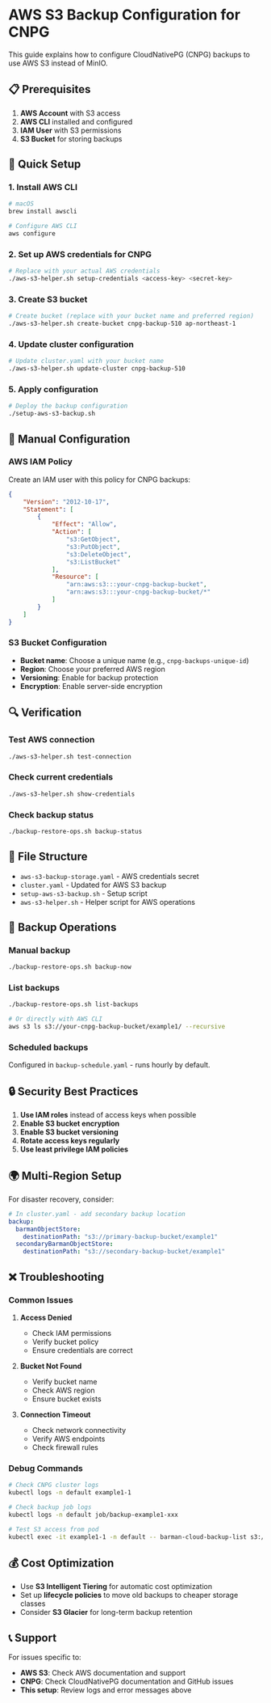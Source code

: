 # AWS S3 Backup Configuration for CNPG

This guide explains how to configure CloudNativePG (CNPG) backups to use AWS S3 instead of MinIO.

## 📋 Prerequisites

1. **AWS Account** with S3 access
2. **AWS CLI** installed and configured
3. **IAM User** with S3 permissions
4. **S3 Bucket** for storing backups

## 🚀 Quick Setup

### 1. Install AWS CLI
```bash
# macOS
brew install awscli

# Configure AWS CLI
aws configure
```

### 2. Set up AWS credentials for CNPG
```bash
# Replace with your actual AWS credentials
./aws-s3-helper.sh setup-credentials <access-key> <secret-key>
```

### 3. Create S3 bucket
```bash
# Create bucket (replace with your bucket name and preferred region)
./aws-s3-helper.sh create-bucket cnpg-backup-510 ap-northeast-1
```

### 4. Update cluster configuration
```bash
# Update cluster.yaml with your bucket name
./aws-s3-helper.sh update-cluster cnpg-backup-510
```

### 5. Apply configuration
```bash
# Deploy the backup configuration
./setup-aws-s3-backup.sh
```

## 🔧 Manual Configuration

### AWS IAM Policy
Create an IAM user with this policy for CNPG backups:

```json
{
    "Version": "2012-10-17",
    "Statement": [
        {
            "Effect": "Allow",
            "Action": [
                "s3:GetObject",
                "s3:PutObject",
                "s3:DeleteObject",
                "s3:ListBucket"
            ],
            "Resource": [
                "arn:aws:s3:::your-cnpg-backup-bucket",
                "arn:aws:s3:::your-cnpg-backup-bucket/*"
            ]
        }
    ]
}
```

### S3 Bucket Configuration
- **Bucket name**: Choose a unique name (e.g., `cnpg-backups-unique-id`)
- **Region**: Choose your preferred AWS region
- **Versioning**: Enable for backup protection
- **Encryption**: Enable server-side encryption

## 🔍 Verification

### Test AWS connection
```bash
./aws-s3-helper.sh test-connection
```

### Check current credentials
```bash
./aws-s3-helper.sh show-credentials
```

### Check backup status
```bash
./backup-restore-ops.sh backup-status
```

## 📁 File Structure

- `aws-s3-backup-storage.yaml` - AWS credentials secret
- `cluster.yaml` - Updated for AWS S3 backup
- `setup-aws-s3-backup.sh` - Setup script
- `aws-s3-helper.sh` - Helper script for AWS operations

## 🔄 Backup Operations

### Manual backup
```bash
./backup-restore-ops.sh backup-now
```

### List backups
```bash
./backup-restore-ops.sh list-backups

# Or directly with AWS CLI
aws s3 ls s3://your-cnpg-backup-bucket/example1/ --recursive
```

### Scheduled backups
Configured in `backup-schedule.yaml` - runs hourly by default.

## 🔒 Security Best Practices

1. **Use IAM roles** instead of access keys when possible
2. **Enable S3 bucket encryption**
3. **Enable S3 bucket versioning**
4. **Rotate access keys regularly**
5. **Use least privilege IAM policies**

## 🌍 Multi-Region Setup

For disaster recovery, consider:

```yaml
# In cluster.yaml - add secondary backup location
backup:
  barmanObjectStore:
    destinationPath: "s3://primary-backup-bucket/example1"
  secondaryBarmanObjectStore:
    destinationPath: "s3://secondary-backup-bucket/example1"
```

## ❌ Troubleshooting

### Common Issues

1. **Access Denied**
   - Check IAM permissions
   - Verify bucket policy
   - Ensure credentials are correct

2. **Bucket Not Found**
   - Verify bucket name
   - Check AWS region
   - Ensure bucket exists

3. **Connection Timeout**
   - Check network connectivity
   - Verify AWS endpoints
   - Check firewall rules

### Debug Commands
```bash
# Check CNPG cluster logs
kubectl logs -n default example1-1

# Check backup job logs
kubectl logs -n default job/backup-example1-xxx

# Test S3 access from pod
kubectl exec -it example1-1 -n default -- barman-cloud-backup-list s3://your-bucket example1
```

## 💰 Cost Optimization

- Use **S3 Intelligent Tiering** for automatic cost optimization
- Set up **lifecycle policies** to move old backups to cheaper storage classes
- Consider **S3 Glacier** for long-term backup retention

## 📞 Support

For issues specific to:
- **AWS S3**: Check AWS documentation and support
- **CNPG**: Check CloudNativePG documentation and GitHub issues
- **This setup**: Review logs and error messages above

